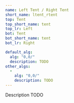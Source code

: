 ```yaml
---
name: Left Tent / Right Tent
short_name: ltent_rtent
top: Tent
top_short_name: tent
top_lr: Left
bot: Tent
bot_short_name: tent
bot_lr: Right

default_alg:
  alg: "0,0/"
  description: TODO
other_algs:
  -
    alg: "0,0/"
    description: TODO
---
```


Description TODO

